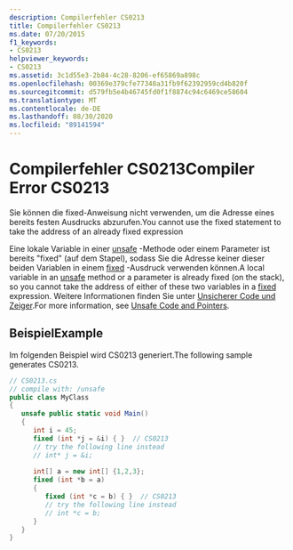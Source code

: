 ```yaml
---
description: Compilerfehler CS0213
title: Compilerfehler CS0213
ms.date: 07/20/2015
f1_keywords:
- CS0213
helpviewer_keywords:
- CS0213
ms.assetid: 3c1d55e3-2b84-4c28-8206-ef65869a898c
ms.openlocfilehash: 00369e379cfe77348a31fb9f62392959cd4b820f
ms.sourcegitcommit: d579fb5e4b46745fd0f1f8874c94c6469ce58604
ms.translationtype: MT
ms.contentlocale: de-DE
ms.lasthandoff: 08/30/2020
ms.locfileid: "89141594"
---
```

# <a name="compiler-error-cs0213"></a><span data-ttu-id="1dc2e-103">Compilerfehler CS0213</span><span class="sxs-lookup"><span data-stu-id="1dc2e-103">Compiler Error CS0213</span></span>
<span data-ttu-id="1dc2e-104">Sie können die fixed-Anweisung nicht verwenden, um die Adresse eines bereits festen Ausdrucks abzurufen.</span><span class="sxs-lookup"><span data-stu-id="1dc2e-104">You cannot use the fixed statement to take the address of an already fixed expression</span></span>  
  
 <span data-ttu-id="1dc2e-105">Eine lokale Variable in einer [unsafe](../language-reference/keywords/unsafe.md) -Methode oder einem Parameter ist bereits "fixed" (auf dem Stapel), sodass Sie die Adresse keiner dieser beiden Variablen in einem [fixed](../language-reference/keywords/fixed-statement.md) -Ausdruck verwenden können.</span><span class="sxs-lookup"><span data-stu-id="1dc2e-105">A local variable in an [unsafe](../language-reference/keywords/unsafe.md) method or a parameter is already fixed (on the stack), so you cannot take the address of either of these two variables in a [fixed](../language-reference/keywords/fixed-statement.md) expression.</span></span> <span data-ttu-id="1dc2e-106">Weitere Informationen finden Sie unter [Unsicherer Code und Zeiger](../programming-guide/unsafe-code-pointers/index.md).</span><span class="sxs-lookup"><span data-stu-id="1dc2e-106">For more information, see [Unsafe Code and Pointers](../programming-guide/unsafe-code-pointers/index.md).</span></span>  
  
## <a name="example"></a><span data-ttu-id="1dc2e-107">Beispiel</span><span class="sxs-lookup"><span data-stu-id="1dc2e-107">Example</span></span>  
 <span data-ttu-id="1dc2e-108">Im folgenden Beispiel wird CS0213 generiert.</span><span class="sxs-lookup"><span data-stu-id="1dc2e-108">The following sample generates CS0213.</span></span>  
  
```csharp  
// CS0213.cs  
// compile with: /unsafe  
public class MyClass  
{  
   unsafe public static void Main()  
   {  
      int i = 45;  
      fixed (int *j = &i) { }  // CS0213  
      // try the following line instead  
      // int* j = &i;  
  
      int[] a = new int[] {1,2,3};  
      fixed (int *b = a)  
      {  
         fixed (int *c = b) { }  // CS0213  
         // try the following line instead  
         // int *c = b;  
      }  
   }  
}  
```
